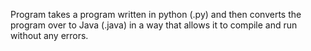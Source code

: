 Program takes a program written in python (.py) and then converts the program
over to Java (.java) in a way that allows it to compile and run without 
any errors.
